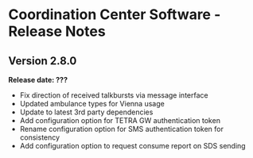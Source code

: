 # Coordination Center Software - Release Notes

## Version 2.8.0

**Release date: ???**

* Fix direction of received talkbursts via message interface
* Updated ambulance types for Vienna usage
* Update to latest 3rd party dependencies
* Add configuration option for TETRA GW authentication token
* Rename configuration option for SMS authentication token for consistency
* Add configuration option to request consume report on SDS sending
